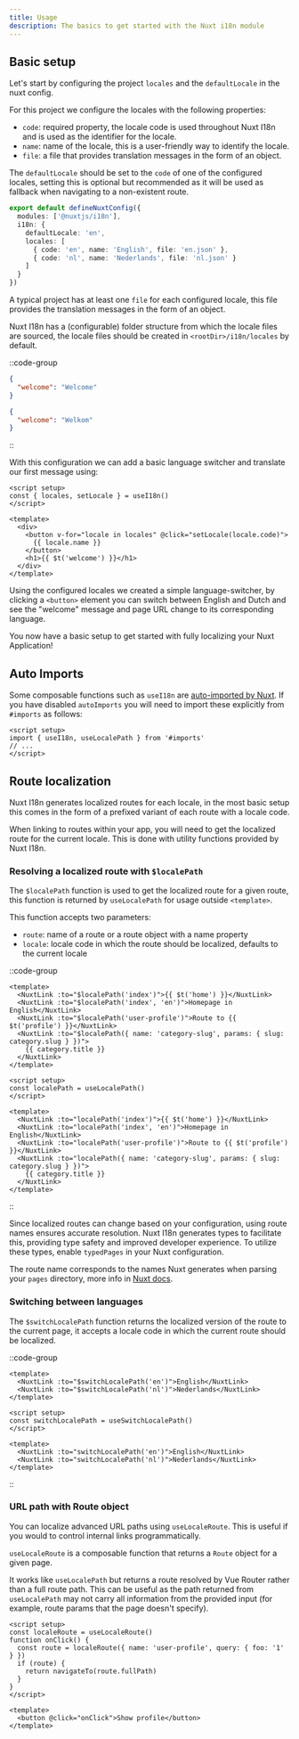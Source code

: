 ```yaml
---
title: Usage
description: The basics to get started with the Nuxt i18n module
---
```


## Basic setup

Let's start by configuring the project `locales` and the `defaultLocale` in the nuxt config.

For this project we configure the locales with the following properties:

- `code`: required property, the locale code is used throughout Nuxt I18n and is used as the identifier for the locale.
- `name`: name of the locale, this is a user-friendly way to identify the locale.
- `file`: a file that provides translation messages in the form of an object.

The `defaultLocale` should be set to the `code` of one of the configured locales, setting this is optional but recommended as it will be used as fallback when navigating to a non-existent route.

```ts [nuxt.config.ts]
export default defineNuxtConfig({
  modules: ['@nuxtjs/i18n'],
  i18n: {
    defaultLocale: 'en',
    locales: [
      { code: 'en', name: 'English', file: 'en.json' },
      { code: 'nl', name: 'Nederlands', file: 'nl.json' }
    ]
  }
})
```

A typical project has at least one `file` for each configured locale, this file provides the translation messages in the form of an object.

Nuxt I18n has a (configurable) folder structure from which the locale files are sourced, the locale files should be created in `<rootDir>/i18n/locales` by default.

::code-group

```json [i18n/locales/en.json]
{
  "welcome": "Welcome"
}
```

```json [i18n/locales/nl.json]
{
  "welcome": "Welkom"
}
```

::

With this configuration we can add a basic language switcher and translate our first message using:

<!-- prettier-ignore -->
```vue [pages/index.vue]
<script setup>
const { locales, setLocale } = useI18n()
</script>

<template>
  <div>
    <button v-for="locale in locales" @click="setLocale(locale.code)">
      {{ locale.name }}
    </button>
    <h1>{{ $t('welcome') }}</h1>
  </div>
</template>
```

Using the configured locales we created a simple language-switcher, by clicking a `<button>` element you can switch between English and Dutch and see the "welcome" message and page URL change to its corresponding language.

You now have a basic setup to get started with fully localizing your Nuxt Application!

## Auto Imports

Some composable functions such as `useI18n` are [auto-imported by Nuxt](https://nuxt.com/docs/guide/concepts/auto-imports#auto-imports).
If you have disabled `autoImports` you will need to import these explicitly from `#imports` as follows:

<!-- prettier-ignore -->
```vue
<script setup>
import { useI18n, useLocalePath } from '#imports'
// ...
</script>
```

## Route localization

Nuxt I18n generates localized routes for each locale, in the most basic setup this comes in the form of a prefixed variant of each route with a locale code.

When linking to routes within your app, you will need to get the localized route for the current locale. This is done with utility functions provided by Nuxt I18n.

### Resolving a localized route with `$localePath`

The `$localePath` function is used to get the localized route for a given route, this function is returned by `useLocalePath` for usage outside `<template>`.

This function accepts two parameters:

- `route`: name of a route or a route object with a name property
- `locale`: locale code in which the route should be localized, defaults to the current locale

::code-group

<!-- prettier-ignore -->
```vue [page.vue (global function)]
<template>
  <NuxtLink :to="$localePath('index')">{{ $t('home') }}</NuxtLink>
  <NuxtLink :to="$localePath('index', 'en')">Homepage in English</NuxtLink>
  <NuxtLink :to="$localePath('user-profile')">Route to {{ $t('profile') }}</NuxtLink>
  <NuxtLink :to="$localePath({ name: 'category-slug', params: { slug: category.slug } })">
    {{ category.title }}
  </NuxtLink>
</template>
```

<!-- prettier-ignore -->
```vue [page.vue (composable)]
<script setup>
const localePath = useLocalePath()
</script>

<template>
  <NuxtLink :to="localePath('index')">{{ $t('home') }}</NuxtLink>
  <NuxtLink :to="localePath('index', 'en')">Homepage in English</NuxtLink>
  <NuxtLink :to="localePath('user-profile')">Route to {{ $t('profile') }}</NuxtLink>
  <NuxtLink :to="localePath({ name: 'category-slug', params: { slug: category.slug } })">
    {{ category.title }}
  </NuxtLink>
</template>
```

::

Since localized routes can change based on your configuration, using route names ensures accurate resolution. Nuxt I18n generates types to facilitate this, providing type safety and improved developer experience. To utilize these types, enable `typedPages` in your Nuxt configuration.

The route name corresponds to the names Nuxt generates when parsing your `pages` directory, more info in [Nuxt docs](https://nuxt.com/docs/guide/directory-structure/pages).

### Switching between languages

The `$switchLocalePath` function returns the localized version of the route to the current page, it accepts a locale code in which the current route should be localized.

::code-group

<!-- prettier-ignore -->
```vue [page.vue (global function)]
<template>
  <NuxtLink :to="$switchLocalePath('en')">English</NuxtLink>
  <NuxtLink :to="$switchLocalePath('nl')">Nederlands</NuxtLink>
</template>
```

<!-- prettier-ignore -->
```vue [page.vue (composable)]
<script setup>
const switchLocalePath = useSwitchLocalePath()
</script>

<template>
  <NuxtLink :to="switchLocalePath('en')">English</NuxtLink>
  <NuxtLink :to="switchLocalePath('nl')">Nederlands</NuxtLink>
</template>
```

::

### URL path with Route object

You can localize advanced URL paths using `useLocaleRoute`. This is useful if you would to control internal links programmatically.

`useLocaleRoute` is a composable function that returns a `Route` object for a given page.

It works like `useLocalePath` but returns a route resolved by Vue Router rather than a full route path. This can be useful as the path returned from `useLocalePath` may not carry all information from the provided input (for example, route params that the page doesn't specify).

<!-- prettier-ignore -->
```vue
<script setup>
const localeRoute = useLocaleRoute()
function onClick() {
  const route = localeRoute({ name: 'user-profile', query: { foo: '1' } })
  if (route) {
    return navigateTo(route.fullPath)
  }
}
</script>

<template>
  <button @click="onClick">Show profile</button>
</template>
```
